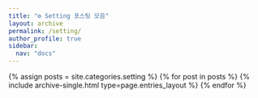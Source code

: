 ```yaml
---
title: "⚙️ Setting 포스팅 모음"
layout: archive
permalink: /setting/
author_profile: true
sidebar:
  nav: "docs"
---
```



{% assign posts = site.categories.setting %}
{% for post in posts %} {% include archive-single.html type=page.entries_layout %} {% endfor %}
